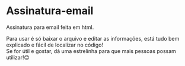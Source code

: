 # Assinatura-email
 Assinatura para email feita em html.
 
 Para usar é só baixar o arquivo e editar as informações, está tudo bem explicado e fácil de localizar no código!
 <br>
 Se for útil e gostar, dá uma estrelinha para que mais pessoas possam utilizar!😊
